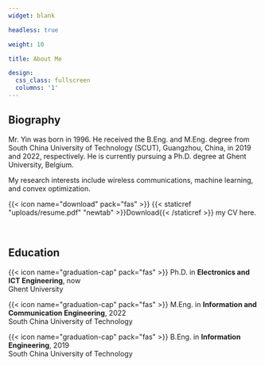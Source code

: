```yaml
---
widget: blank

headless: true

weight: 10

title: About Me

design:
  css_class: fullscreen
  columns: '1'
---
```


## **Biography**

Mr. Yin was born in 1996. He received the B.Eng. and M.Eng. degree from South China University of Technology (SCUT), Guangzhou, China, in 2019 and 2022, respectively. He is currently pursuing a Ph.D. degree at Ghent University, Belgium.

My research interests include wireless communications, machine learning, and convex optimization.

{{< icon name="download" pack="fas" >}} {{< staticref "uploads/resume.pdf" "newtab" >}}Download{{< /staticref >}} my CV here.

<br>

## **Education**

{{< icon name="graduation-cap" pack="fas" >}} Ph.D. in **Electronics and ICT Engineering**, now\
Ghent University

{{< icon name="graduation-cap" pack="fas" >}} M.Eng. in **Information and Communication Engineering**, 2022\
South China University of Technology

{{< icon name="graduation-cap" pack="fas" >}} B.Eng. in **Information Engineering**, 2019\
South China University of Technology
